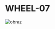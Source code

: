# WHEEL-07

![obraz](https://user-images.githubusercontent.com/78111197/221448688-2ce14678-2d6e-4f4d-b29d-48a2921b445b.png)
